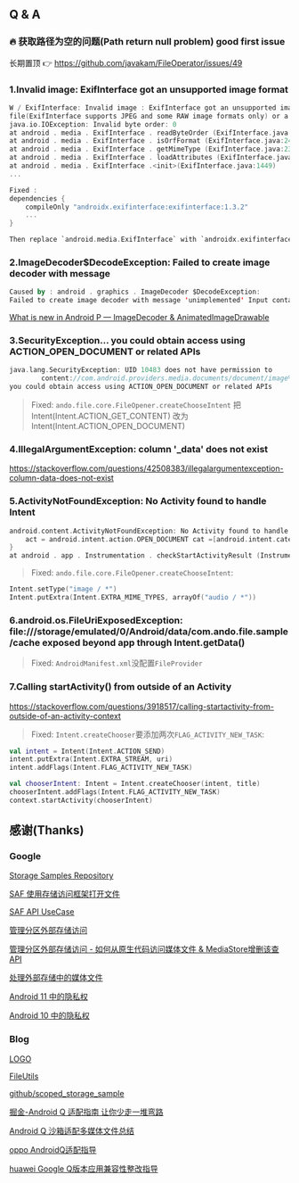 ## Q & A

### 🔥 获取路径为空的问题(Path return null problem) good first issue

长期置顶 👉 https://github.com/javakam/FileOperator/issues/49

### 1.Invalid image: ExifInterface got an unsupported image format

```kotlin
W / ExifInterface: Invalid image : ExifInterface got an unsupported image format
file(ExifInterface supports JPEG and some RAW image formats only) or a corrupted JPEG file to ExifInterface .
java.io.IOException: Invalid byte order: 0
at android . media . ExifInterface . readByteOrder (ExifInterface.java:3134)
at android . media . ExifInterface . isOrfFormat (ExifInterface.java:2449)
at android . media . ExifInterface . getMimeType (ExifInterface.java:2327)
at android . media . ExifInterface . loadAttributes (ExifInterface.java:1755)
at android . media . ExifInterface .<init>(ExifInterface.java:1449)
...

Fixed :
dependencies {
    compileOnly "androidx.exifinterface:exifinterface:1.3.2"
    ...
}

Then replace `android.media.ExifInterface` with `androidx.exifinterface.media.ExifInterface`
```

### 2.ImageDecoder$DecodeException: Failed to create image decoder with message

```kotlin
Caused by : android . graphics . ImageDecoder $DecodeException:
Failed to create image decoder with message 'unimplemented' Input contained an error.
```

[What is new in Android P — ImageDecoder & AnimatedImageDrawable](https://medium.com/appnroll-publication/what-is-new-in-android-p-imagedecoder-animatedimagedrawable-a65744bec7c1)

### 3.SecurityException... you could obtain access using ACTION_OPEN_DOCUMENT or related APIs

```kotlin
java.lang.SecurityException: UID 10483 does not have permission to
        content://com.android.providers.media.documents/document/image%3A16012 [user 0];
you could obtain access using ACTION_OPEN_DOCUMENT or related APIs
```

> Fixed: `ando.file.core.FileOpener.createChooseIntent`
把 Intent(Intent.ACTION_GET_CONTENT) 改为 Intent(Intent.ACTION_OPEN_DOCUMENT)

### 4.IllegalArgumentException: column '_data' does not exist

<https://stackoverflow.com/questions/42508383/illegalargumentexception-column-data-does-not-exist>

### 5.ActivityNotFoundException: No Activity found to handle Intent

```kotlin
android.content.ActivityNotFoundException: No Activity found to handle Intent {
    act = android.intent.action.OPEN_DOCUMENT cat =[android.intent.category.OPENABLE](has extras)
}
at android . app . Instrumentation . checkStartActivityResult (Instrumentation.java:2105)
```

> Fixed: `ando.file.core.FileOpener.createChooseIntent`:

```kotlin
Intent.setType("image / *")
Intent.putExtra(Intent.EXTRA_MIME_TYPES, arrayOf("audio / *"))
```

### 6.android.os.FileUriExposedException: file:///storage/emulated/0/Android/data/com.ando.file.sample/cache exposed beyond app through Intent.getData()

> Fixed: `AndroidManifest.xml`没配置`FileProvider`

### 7.Calling startActivity() from outside of an Activity

<https://stackoverflow.com/questions/3918517/calling-startactivity-from-outside-of-an-activity-context>

> Fixed: `Intent.createChooser`要添加两次`FLAG_ACTIVITY_NEW_TASK`:

```kotlin
val intent = Intent(Intent.ACTION_SEND)
intent.putExtra(Intent.EXTRA_STREAM, uri)
intent.addFlags(Intent.FLAG_ACTIVITY_NEW_TASK)

val chooserIntent: Intent = Intent.createChooser(intent, title)
chooserIntent.addFlags(Intent.FLAG_ACTIVITY_NEW_TASK)
context.startActivity(chooserIntent)
```

## 感谢(Thanks)

### Google

[Storage Samples Repository](https://github.com/android/storage-samples)

[SAF 使用存储访问框架打开文件](https://developer.android.google.cn/guide/topics/providers/document-provider)

[SAF API UseCase](https://developer.android.google.cn/training/data-storage/shared/documents-files)

[管理分区外部存储访问](https://developer.android.google.cn/training/data-storage/files/external-scoped)

[管理分区外部存储访问 - 如何从原生代码访问媒体文件 & MediaStore增删该查API](https://developer.android.google.cn/training/data-storage/shared/media)

[处理外部存储中的媒体文件](https://developer.android.google.cn/training/data-storage/files/media)

[Android 11 中的隐私权](https://developer.android.google.cn/preview/privacy)

[Android 10 中的隐私权](https://developer.android.google.cn/about/versions/10/privacy/changes#scoped-storage)

### Blog

[LOGO](https://www.easyicon.net/1293281-folders_icon.html)

[FileUtils](https://github.com/coltoscosmin/FileUtils/blob/master/FileUtils.java)

[github/scoped_storage_sample](https://github.com/songlongGithub/scoped_storage_sample)

[掘金-Android Q 适配指南 让你少走一堆弯路](https://juejin.im/post/5cad5b7ce51d456e5a0728b0)

[Android Q 沙箱适配多媒体文件总结](https://segmentfault.com/a/1190000019224425)

[oppo AndroidQ适配指导](https://open.oppomobile.com/wiki/doc#id=10432)

[huawei Google Q版本应用兼容性整改指导](https://developer.huawei.com/consumer/cn/doc/50127)
